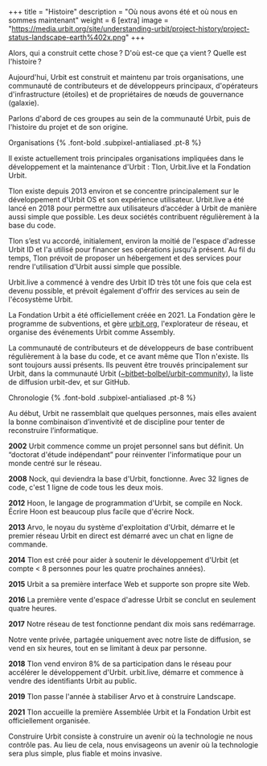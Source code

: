 +++
title = "Histoire"
description = "Où nous avons été et où nous en sommes maintenant"
weight = 6
[extra]
image = "https://media.urbit.org/site/understanding-urbit/project-history/project-status-landscape-earth%402x.png"
+++

Alors, qui a construit cette chose ? D'où est-ce que ça vient ? Quelle est l'histoire ?

Aujourd'hui, Urbit est construit et maintenu par trois organisations, une communauté de contributeurs et de développeurs principaux, d'opérateurs d'infrastructure (étoiles) et de propriétaires de nœuds de gouvernance (galaxie).

Parlons d'abord de ces groupes au sein de la communauté Urbit, puis de l'histoire du projet et de son origine.

Organisations {% .font-bold .subpixel-antialiased .pt-8 %}

Il existe actuellement trois principales organisations impliquées dans le développement et la maintenance d'Urbit : Tlon, Urbit.live et la Fondation Urbit.

Tlon existe depuis 2013 environ et se concentre principalement sur le développement d'Urbit OS et son expérience utilisateur. Urbit.live a été lancé en 2018 pour permettre aux utilisateurs d’accéder à Urbit de manière aussi simple que possible. Les deux sociétés contribuent régulièrement à la base du code.

Tlon s’est vu accordé, initialement, environ la moitié de l'espace d'adresse Urbit ID et l'a utilisé pour financer ses opérations jusqu'à présent. Au fil du temps, Tlon prévoit de proposer un hébergement et des services pour rendre l'utilisation d'Urbit aussi simple que possible.

Urbit.live a commencé à vendre des Urbit ID très tôt une fois que cela est devenu possible, et prévoit également d'offrir des services au sein de l'écosystème Urbit.

La Fondation Urbit a été officiellement créée en 2021. La Fondation gère le programme de subventions, et gère [urbit.org](http://urbit.org/), l'explorateur de réseau, et organise des événements Urbit comme Assembly.

La communauté de contributeurs et de développeurs de base contribuent régulièrement à la base du code, et ce avant même que Tlon n'existe. Ils sont toujours aussi présents. Ils peuvent être trouvés principalement sur Urbit, dans la communauté Urbit ([~bitbet-bolbel/urbit-community](https://urbit.org/groups/~bitbet-bolbel/urbit-community)), la liste de diffusion urbit-dev, et sur GitHub.

Chronologie {% .font-bold .subpixel-antialiased .pt-8 %}

Au début, Urbit ne rassemblait que quelques personnes, mais elles avaient la bonne combinaison d’inventivité et de discipline pour tenter de reconstruire l’informatique.

**2002**
Urbit commence comme un projet personnel sans but définit. Un “doctorat d'étude indépendant” pour réinventer l'informatique pour un monde centré sur le réseau.

**2008**
Nock, qui deviendra la base d'Urbit, fonctionne. Avec 32 lignes de code, c'est 1 ligne de code tous les deux mois.

**2012**
Hoon, le langage de programmation d'Urbit, se compile en Nock. Écrire Hoon est beaucoup plus facile que d'écrire Nock.

**2013**
Arvo, le noyau du système d'exploitation d'Urbit, démarre et le premier réseau Urbit en direct est démarré avec un chat en ligne de commande.

**2014**
Tlon est créé pour aider à soutenir le développement d'Urbit (et compte < 8 personnes pour les quatre prochaines années).

**2015**
Urbit a sa première interface Web et supporte son propre site Web.

**2016**
La première vente d'espace d'adresse Urbit se conclut en seulement quatre heures.

**2017**
Notre réseau de test fonctionne pendant dix mois sans redémarrage.

Notre vente privée, partagée uniquement avec notre liste de diffusion, se vend en six heures, tout en se limitant à deux par personne.

**2018**
Tlon vend environ 8% de sa participation dans le réseau pour accélérer le développement d'Urbit. urbit.live, démarre et commence à vendre des identifiants Urbit au public.

**2019**
Tlon passe l'année à stabiliser Arvo et à construire Landscape.

**2021**
Tlon accueille la première Assemblée Urbit et la Fondation Urbit est officiellement organisée.

Construire Urbit consiste à construire un avenir où la technologie ne nous contrôle pas. Au lieu de cela, nous envisageons un avenir où la technologie sera plus simple, plus fiable et moins invasive.
